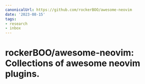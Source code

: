 ```yaml
---
canonicalUrl: https://github.com/rockerBOO/awesome-neovim
date: '2023-08-15'
tags:
- research
- inbox
---
```


# rockerBOO/awesome-neovim: Collections of awesome neovim plugins.